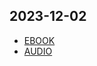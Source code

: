 ## 2023-12-02
- [EBOOK](https://rosefile.net/inczc2fk8p/The_Economist_2023-12-02.7z.html)
- [AUDIO](http://audiocdn.economist.com/sites/default/files/AudioArchive/2023/20231202/Issue_9374_20231202_The_Economist_Full_edition.zip)
